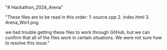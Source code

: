 "# Hackathon_2024_Arena" 

"These files are to be read in this order: 
1: source.cpp
2. index.html
3. Arena_Win1.png

we had trouble getting these files to work through GitHub, but we can confirm that all of the files work in certain situations. We were not sure how to resolve this issue."
